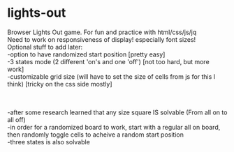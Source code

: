 lights-out
==========

Browser Lights Out game.  For fun and practice with html/css/js/jq
<br>
Need to work on responsiveness of display!  especially font sizes!
<br>
Optional stuff to add later:<br>
-option to have randomized start position [pretty easy]<br>
-3 states mode (2 different 'on's and one 'off') [not too hard, but more work]<br>
-customizable grid size (will have to set the size of cells from js for this I think) [tricky on the css side mostly]<br>


<br>
<br>
-after some research learned that any size square IS solvable (From all on to all off)<br>
-in order for a randomized board to work, start with a regular all on board, then randomly toggle cells to acheive a random start position<br>
-three states is also solvable<br>

